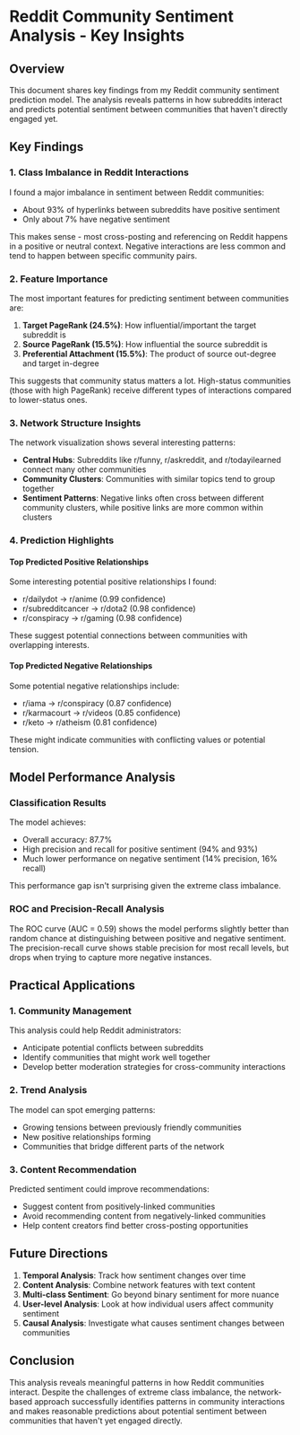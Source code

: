 # Reddit Community Sentiment Analysis - Key Insights

## Overview

This document shares key findings from my Reddit community sentiment prediction model. The analysis reveals patterns in how subreddits interact and predicts potential sentiment between communities that haven't directly engaged yet.

## Key Findings

### 1. Class Imbalance in Reddit Interactions

I found a major imbalance in sentiment between Reddit communities:
- About 93% of hyperlinks between subreddits have positive sentiment
- Only about 7% have negative sentiment

This makes sense - most cross-posting and referencing on Reddit happens in a positive or neutral context. Negative interactions are less common and tend to happen between specific community pairs.

### 2. Feature Importance

The most important features for predicting sentiment between communities are:

1. **Target PageRank (24.5%)**: How influential/important the target subreddit is
2. **Source PageRank (15.5%)**: How influential the source subreddit is
3. **Preferential Attachment (15.5%)**: The product of source out-degree and target in-degree

This suggests that community status matters a lot. High-status communities (those with high PageRank) receive different types of interactions compared to lower-status ones.

### 3. Network Structure Insights

The network visualization shows several interesting patterns:

- **Central Hubs**: Subreddits like r/funny, r/askreddit, and r/todayilearned connect many other communities
- **Community Clusters**: Communities with similar topics tend to group together
- **Sentiment Patterns**: Negative links often cross between different community clusters, while positive links are more common within clusters

### 4. Prediction Highlights

#### Top Predicted Positive Relationships

Some interesting potential positive relationships I found:
- r/dailydot → r/anime (0.99 confidence)
- r/subredditcancer → r/dota2 (0.98 confidence)
- r/conspiracy → r/gaming (0.98 confidence)

These suggest potential connections between communities with overlapping interests.

#### Top Predicted Negative Relationships

Some potential negative relationships include:
- r/iama → r/conspiracy (0.87 confidence)
- r/karmacourt → r/videos (0.85 confidence)
- r/keto → r/atheism (0.81 confidence)

These might indicate communities with conflicting values or potential tension.

## Model Performance Analysis

### Classification Results

The model achieves:
- Overall accuracy: 87.7%
- High precision and recall for positive sentiment (94% and 93%)
- Much lower performance on negative sentiment (14% precision, 16% recall)

This performance gap isn't surprising given the extreme class imbalance.

### ROC and Precision-Recall Analysis

The ROC curve (AUC = 0.59) shows the model performs slightly better than random chance at distinguishing between positive and negative sentiment. The precision-recall curve shows stable precision for most recall levels, but drops when trying to capture more negative instances.

## Practical Applications

### 1. Community Management

This analysis could help Reddit administrators:
- Anticipate potential conflicts between subreddits
- Identify communities that might work well together
- Develop better moderation strategies for cross-community interactions

### 2. Trend Analysis

The model can spot emerging patterns:
- Growing tensions between previously friendly communities
- New positive relationships forming
- Communities that bridge different parts of the network

### 3. Content Recommendation

Predicted sentiment could improve recommendations:
- Suggest content from positively-linked communities
- Avoid recommending content from negatively-linked communities
- Help content creators find better cross-posting opportunities

## Future Directions

1. **Temporal Analysis**: Track how sentiment changes over time
2. **Content Analysis**: Combine network features with text content
3. **Multi-class Sentiment**: Go beyond binary sentiment for more nuance
4. **User-level Analysis**: Look at how individual users affect community sentiment
5. **Causal Analysis**: Investigate what causes sentiment changes between communities

## Conclusion

This analysis reveals meaningful patterns in how Reddit communities interact. Despite the challenges of extreme class imbalance, the network-based approach successfully identifies patterns in community interactions and makes reasonable predictions about potential sentiment between communities that haven't yet engaged directly.
